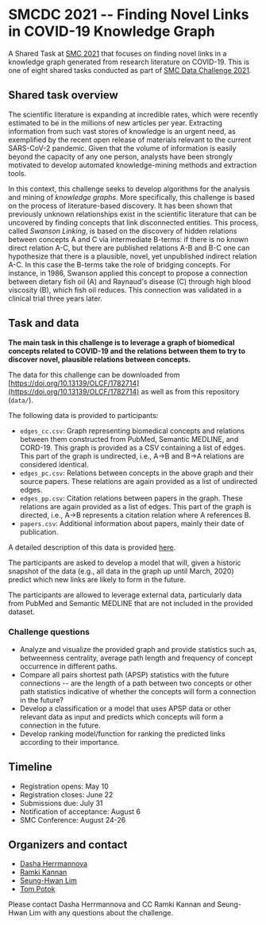 # SMCDC 2021 -- Finding Novel Links in COVID-19 Knowledge Graph

A Shared Task at [SMC 2021](https://smc2021.ornl.gov/) that focuses on finding novel links in a knowledge graph generated from research literature on COVID-19. This is one of eight shared tasks conducted as part of [SMC Data Challenge 2021](https://smc-datachallenge.ornl.gov/).

## Shared task overview

The scientific literature is expanding at incredible rates, which were recently estimated to be in the millions of new articles per year. Extracting information from such vast stores of knowledge is an urgent need, as exemplified by the recent open release of materials relevant to the current SARS-CoV-2 pandemic. Given that the volume of information is easily beyond the capacity of any one person, analysts have been strongly motivated to develop automated knowledge-mining methods and extraction tools.

In this context, this challenge seeks to develop algorithms for the analysis and mining of *knowledge graphs*. More specifically, this challenge is based on the process of literature-based discovery. It has been shown that previously unknown relationships exist in the scientific literature that can be uncovered by finding concepts that link disconnected entities. This process, called *Swanson Linking*, is based on the discovery of hidden relations between concepts A and C via intermediate B-terms: if there is no known direct relation A-C, but there are published relations A-B and B-C one can hypothesize that there is a plausible, novel, yet unpublished indirect relation A-C. In this case the B-terms take the role of bridging concepts.  For instance, in 1986, Swanson applied this concept to propose a connection between dietary fish oil (A) and Raynaud's disease (C) through high blood viscosity (B), which fish oil reduces. This connection was validated in a clinical trial three years later.

## Task and data

**The main task in this challenge is to leverage a graph of biomedical concepts related to COVID-19 and the relations between them to try to discover novel, plausible relations between concepts.**

The data for this challenge can be downloaded from [https://doi.org/10.13139/OLCF/1782714](https://doi.org/10.13139/OLCF/1782714) as well as from this repository (`data/`).

The following data is provided to participants:

* `edges_cc.csv`: Graph representing biomedical concepts and relations between them constructed from PubMed, Semantic MEDLINE, and CORD-19. This graph is provided as a CSV containing a list of edges. This part of the graph is undirected, i.e., A->B and B->A relations are considered identical.
* `edges_pc.csv`: Relations between concepts in the above graph and their source papers. These relations are again provided as a list of undirected edges.
* `edges_pp.csv`: Citation relations between papers in the graph. These relations are again provided as a list of edges. This part of the graph is directed, i.e., A->B represents a citation relation where A references B.
* `papers.csv`: Additional information about papers, mainly their date of publication.

A detailed description of this data is provided [here](https://zenodo.org/record/3980252).

The participants are asked to develop a model that will, given a historic snapshot of the data (e.g., all data in the graph up until March, 2020) predict which new links are likely to form in the future.

The participants are allowed to leverage external data, particularly data from PubMed and Semantic MEDLINE that are not included in the provided dataset.

### Challenge questions

* Analyze and visualize the provided graph and provide statistics such as, betweenness centrality, average path length and frequency of concept occurrence in different paths.
* Compare all pairs shortest path (APSP) statistics with the future connections -- are the length of a path between two concepts or other path statistics indicative of whether the concepts will form a connection in the future?
* Develop a classification or a model that uses APSP data or other relevant data as input and predicts which concepts will form a connection in the future.
* Develop ranking model/function for ranking the predicted links according to their importance.

## Timeline

* Registration opens: May 10
* Registration closes: June 22
* Submissions due: July 31
* Notification of acceptance: August 6
* SMC Conference: August 24-26

## Organizers and contact

* [Dasha Herrmannova](https://www.ornl.gov/staff-profile/drahomira-herrmannova)
* [Ramki Kannan](https://www.ornl.gov/staff-profile/ramakrishnan-kannan)
* [Seung-Hwan Lim](https://www.ornl.gov/staff-profile/seung-hwan-lim)
* [Tom Potok](https://www.ornl.gov/staff-profile/thomas-e-potok)

Please contact Dasha Herrmannova and CC Ramki Kannan and Seung-Hwan Lim with any questions about the challenge.
